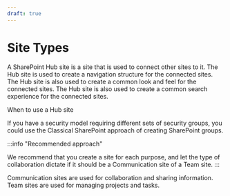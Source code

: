 ```yaml
---
draft: true
---
```

# Site Types


A SharePoint Hub site is a site that is used to connect other sites to it. The Hub site is used to create a navigation structure for the connected sites. The Hub site is also used to create a common look and feel for the connected sites. The Hub site is also used to create a common search experience for the connected sites.

When to use a Hub site

If you have a security model requiring different sets of security groups, you could use the Classical SharePoint approach of creating SharePoint groups. 

:::info "Recommended approach"

We recommend that you create a site for each purpose, and let the type of collaboration dictate if it should be a Communication site of a Team site.
:::

Communication sites are used for collaboration and sharing information. Team sites are used for managing projects and tasks.
